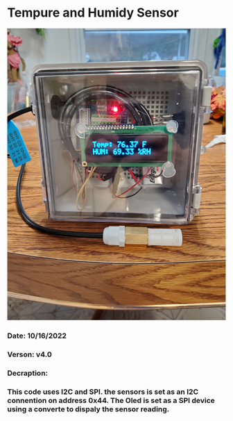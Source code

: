 # Tempure and Humidy Sensor


 ![The finle project](/20221016_181409.jpg)

### Date: 10/16/2022
### Verson: v4.0
### Decraption: 
### This code uses I2C and SPI. the sensors is set as an I2C connention on address 0x44. The Oled is set as a SPI device using a converte to dispaly the sensor reading. 
 





